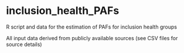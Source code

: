 # inclusion_health_PAFs

R script and data for the estimation of PAFs for inclusion health groups

All input data derived from publicly available sources (see CSV files for source details)
